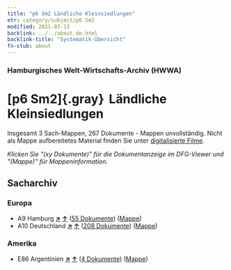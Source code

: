 ```yaml
---
title: "p6 Sm2 Ländliche Kleinsiedlungen"
etr: category/subject/p6 Sm2
modified: 2021-03-13
backlink: ../../about.de.html
backlink-title: "Systematik-Übersicht"
fn-stub: about
---
```


### Hamburgisches Welt-Wirtschafts-Archiv (HWWA)
# [p6 Sm2]{.gray}&#8201; Ländliche Kleinsiedlungen&#160; 




Insgesamt 3 Sach-Mappen, 267 Dokumente - Mappen unvollständig.
Nicht als Mappe aufbereitetes Material finden Sie unter [digitalisierte Filme](/film/h1_sh).

_Klicken Sie "(xy Dokumente)" für die Dokumentanzeige im DFG-Viewer und "(Mappe)" für Mappeninformation._

## Sacharchiv




### Europa

- A9 Hamburg [**&nearr;**](../../../geo/i/140905/about.de.html "Hamburg (alle Mappen)") [**&uarr;**](../../../geo/about.de.html#A9 "Ländersystematik") (<a href="https://pm20.zbw.eu/dfgview/sh/140905,145934" title="über: Hamburg : Ländliche Kleinsiedlungen" target="_blank">55 Dokumente</a>) ([Mappe](../../../../folder/sh/1409xx/140905/1459xx/145934/about.de.html))
- A10 Deutschland [**&nearr;**](../../../geo/i/126128/about.de.html "Deutschland (alle Mappen)") [**&uarr;**](../../../geo/about.de.html#A10 "Ländersystematik") (<a href="https://pm20.zbw.eu/dfgview/sh/126128,145934" title="über: Deutschland : Ländliche Kleinsiedlungen" target="_blank">208 Dokumente</a>) ([Mappe](../../../../folder/sh/1261xx/126128/1459xx/145934/about.de.html))

### Amerika

- E86 Argentinien [**&nearr;**](../../../geo/i/141692/about.de.html "Argentinien (alle Mappen)") [**&uarr;**](../../../geo/about.de.html#E86 "Ländersystematik") (<a href="https://pm20.zbw.eu/dfgview/sh/141692,145934" title="über: Argentinien : Ländliche Kleinsiedlungen" target="_blank">4 Dokumente</a>) ([Mappe](../../../../folder/sh/1416xx/141692/1459xx/145934/about.de.html))


